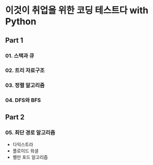 # 이것이 취업을 위한 코딩 테스트다 with Python

## Part 1

### 01. 스택과 큐

### 02. 트리 자료구조

### 03. 정렬 알고리즘

### 04. DFS와 BFS

## Part 2

### 05. 최단 경로 알고리즘

- 다익스트라
- 플로이드 워셜
- 벨만 포드 알고리즘

